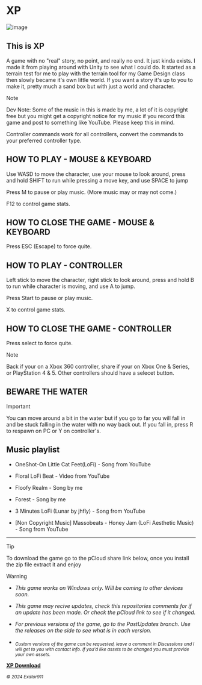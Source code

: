 # XP

![image](https://media.discordapp.net/attachments/1155841019926036591/1318954240864948234/XP-b.png?ex=6764335c&is=6762e1dc&hm=f8caafae487fd8166ca900c9d5d484404f16c0ead1fb87b2cb9f88cb906376c2&=&format=webp&quality=lossless&width=1013&height=570)

## This is XP

A game with no "real" story, no point, and really no end. It just kinda exists. I made it from playing around with Unity to see what I could do. It started as a terrain test for me to play with the terrain tool for my Game Design class then slowly became it's own little world. If you want a story it's up to you to make it, pretty much a sand box but with just a world and character.

> [!NOTE]
> Dev Note:
> Some of the music in this is made by me, a lot of it is copyright free but you might get a copyright notice for my music if you record this game and post to something like YouTube.  Please keep this in mind.
> 
> Controller commands work for all controllers, convert the commands to your preferred controller type.

## HOW TO PLAY - MOUSE & KEYBOARD

Use WASD to move the character, use your mouse to look around, press and hold SHIFT to run while pressing a move key, and use SPACE to jump

Press M to pause or play music. (More music may or may not come.)

F12 to control game stats.

## HOW TO CLOSE THE GAME - MOUSE & KEYBOARD 

Press ESC (Escape) to force quite.


## HOW TO PLAY - CONTROLLER

Left stick to move the character, right stick to look around, press and hold B to run while character is moving, and use A to jump.

Press Start to pause or play music.

X to control game stats.


## HOW TO CLOSE THE GAME - CONTROLLER

Press select to force quite.
> [!NOTE]
> Back if your on a Xbox 360 controller, share if your on Xbox One & Series, or PlayStation 4 & 5. Other controllers should have a selecet button.


## BEWARE THE WATER
> [!IMPORTANT]
> You can move around a bit in the water but if you go to far you will fall in and be stuck falling in the water with no way back out. If you fall in, press R to respawn on PC or Y on controller's.

## Music playlist

- OneShot-On Little Cat Feet(LoFi) - Song from YouTube

- Floral LoFi Beat - Video from YouTube

- Floofy Realm - Song by me

- Forest - Song by me

- 3 Minutes LoFi (Lunar by jhfly) - Song from YouTube

- [Non Copyright Music] Massobeats - Honey Jam (LoFi Aesthetic Music) - Song from YouTube

--------------------------------------------------------------------------------------------

>[!TIP]
> To download the game go to the pCloud share link below, once you install the zip file extract it and enjoy

>[!WARNING]
> - *This game works on Windows only. Will be coming to other devices soon.*
>
> - *This game may recive updates, check this repositories comments for if an update has been made. Or check the pCloud link to see if it changed.*
>
> - *For previous versions of the game, go to the PastUpdates branch. Use the releases on the side to see what is in each version.*
>
> - *<sub>Custom versions of the game can be requested, leave a comment in Discussions and I will get to you with contact info.  If you'd like assets to be changed you must provide your own assets.</sub>*

**[XP Download](http://u.pc.cd/CXXrtalK)**

*<sub>© 2024 Exator911</sub>*
